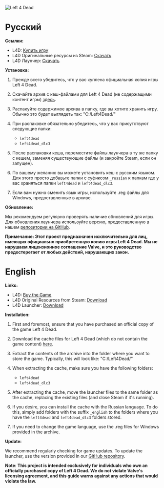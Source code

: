 ![Left 4 Dead](https://1.bp.blogspot.com/-yuBXiGAlWgk/YFWWjrKaH4I/AAAAAAAABHE/YirLMLDtGGoGepzYMgETKCkbKLHR3iGaACLcBGAsYHQ/w1200-h630-p-k-no-nu/Left4DeadBanner.jpg)
# Русский

**Ссылки:**
- L4D: [Купить игру](https://store.steampowered.com/app/500/Left_4_Dead/)
- L4D Оригинальные ресурсы из Steam: [Скачать](https://drive.google.com/file/d/1UzAI1THc6-VUGi5fy57L5SrV1qUkS7rr/view?usp=sharing)
- L4D Лаунчер: [Скачать](https://github.com/7-fs/l4d-fs/releases/download/untagged-0f41fd238519e91c75b0/l4d_windows.zip)

**Установка:**

1. Прежде всего убедитесь, что у вас куплена официальная копия игры Left 4 Dead.

2. Скачайте архив с кеш-файлами для Left 4 Dead (не содержащими контент игры) [здесь](https://drive.google.com/file/d/1UzAI1THc6-VUGi5fy57L5SrV1qUkS7rr/view?usp=sharing).

3. Распакуйте содержимое архива в папку, где вы хотите хранить игру. Обычно это будет выглядеть так:
   "C:/Left4Dead/"

4. При распаковке обязательно убедитесь, что у вас присутствуют следующие папки:
   - `left4dead`
   - `left4dead_dlc3`

5. После распаковки кеша, переместите файлы лаунчера в ту же папку с кешем, заменяя существующие файлы (и закройте Steam, если он запущен).

6. По вашему желанию вы можете установить кеш с русским языком. Для этого просто добавьте папки с суфиксом `_russian` к папкам где у вас храняться папки `left4dead` и `left4dead_dlc3`.

7. Если вам нужно сменить язык игры, используйте .reg файлы для Windows, предоставленные в архиве.

**Обновление:**

Мы рекомендуем регулярно проверять наличие обновлений для игры. Для обновления лаунчера используйте версию, предоставленную в нашем [репозитории на GitHub](https://github.com/7-fs/l4d-fs).

**Примечание: Этот проект предназначен исключительно для лиц, имеющих официально приобретенную копию игры Left 4 Dead. Мы не нарушаем лицензионное соглашение Valve, и это руководство предостерегает от любых действий, нарушающих закон.**

# English

**Links:**
- L4D: [Buy the Game](https://store.steampowered.com/app/500/Left_4_Dead/)
- L4D Original Resources from Steam: [Download](https://drive.google.com/file/d/1UzAI1THc6-VUGi5fy57L5SrV1qUkS7rr/view?usp=sharing)
- L4D Launcher: [Download](https://github.com/7-fs/l4d-fs/releases/download/untagged-0f41fd238519e91c75b0/l4d_windows.zip)

**Installation:**

1. First and foremost, ensure that you have purchased an official copy of the game Left 4 Dead.

2. Download the cache files for Left 4 Dead (which do not contain the game content) [here](https://drive.google.com/file/d/1UzAI1THc6-VUGi5fy57L5SrV1qUkS7rr/view?usp=sharing).

3. Extract the contents of the archive into the folder where you want to store the game. Typically, this will look like:
   "C:/Left4Dead/"

4. When extracting the cache, make sure you have the following folders:
   - `left4dead`
   - `left4dead_dlc3`

5. After extracting the cache, move the launcher files to the same folder as the cache, replacing the existing files (and close Steam if it's running).

6. If you desire, you can install the cache with the Russian language. To do this, simply add folders with the suffix `_english` to the folders where you have the `left4dead` and `left4dead_dlc3` folders stored.

7. If you need to change the game language, use the .reg files for Windows provided in the archive.

**Update:**

We recommend regularly checking for game updates. To update the launcher, use the version provided in our [GitHub repository](https://github.com/7-fs/l4d-fs).

**Note: This project is intended exclusively for individuals who own an officially purchased copy of Left 4 Dead. We do not violate Valve's licensing agreement, and this guide warns against any actions that would violate the law.**